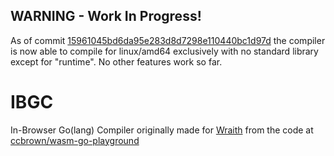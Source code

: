 ## WARNING - Work In Progress!
As of commit [15961045bd6da95e283d8d7298e110440bc1d97d](https://github.com/TR-SLimey/IBGC/commit/15961045bd6da95e283d8d7298e110440bc1d97d) the compiler is now able to compile for linux/amd64 exclusively with no standard library except for "runtime". No other features work so far.

# IBGC
In-Browser Go(lang) Compiler originally made for [Wraith](https://github.com/TR-SLimey/wraith) from the code at [ccbrown/wasm-go-playground](https://github.com/ccbrown/wasm-go-playground)
